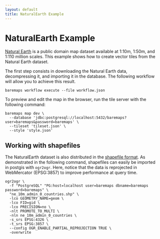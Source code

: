 ```yaml
---
layout: default
title: NaturalEarth Example
---
```


# NaturalEarth Example

[Natural Earth](https://www.naturalearthdata.com/) is a public domain map dataset available at 1:10m, 1:50m, and 1:110 million scales.
This example shows how to create vector tiles from the Natural Earth dataset.

The first step consists in downloading the Natural Earth data, decompressing it, and importing it in the database. 
The following workflow will allow you to achieve this result.

```
baremaps workflow execute --file workflow.json
```

To preview and edit the map in the browser, run the tile server with the following command:

```
baremaps map dev \
  --database 'jdbc:postgresql://localhost:5432/baremaps?user=baremaps&password=baremaps' \
  --tileset 'tileset.json' \
  --style 'style.json'
```

## Working with shapefiles

The NaturalEarth dataset is also distributed in the [shapefile format](https://www.naturalearthdata.com/http//www.naturalearthdata.com/download/10m/cultural/ne_10m_admin_0_countries.zip).
As demonstrated in the following command, shapefiles can easily be imported in postgis with `ogr2ogr`.
Here, notice that the data is reprojected in WebMercator (EPSG:3857) to improve performance at query time.

```
ogr2ogr \
  -f "PostgreSQL" "PG:host=localhost user=baremaps dbname=baremaps password=baremaps" \
  "ne_10m_admin_0_countries.shp" \
  -lco GEOMETRY_NAME=geom \
  -lco FID=gid \
  -lco PRECISION=no \
  -nlt PROMOTE_TO_MULTI \
  -nln ne_10m_admin_0_countries \
  -s_srs EPSG:4326 \
  -t_srs EPSG:3857 \
  --config OGR_ENABLE_PARTIAL_REPROJECTION TRUE \
  -overwrite
```
